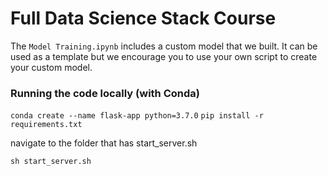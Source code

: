 # Full Data Science Stack Course

The `Model Training.ipynb` includes a custom model that we built. It can be used as a template but we encourage you to use your own script to create your custom model.

### Running the code locally (with Conda)
`conda create --name flask-app python=3.7.0`
`pip install -r requirements.txt`

navigate to the folder that has start_server.sh

`sh start_server.sh`